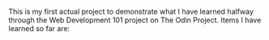 This is my first actual project to demonstrate what I have learned halfway through the Web Development 101 project on The Odin Project.
Items I have learned so far are:
